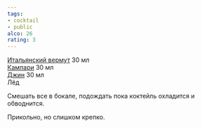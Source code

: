 ```yaml
---
tags:
- cocktail
- public
alco: 26
rating: 3
---
```


[Итальянский вермут](%D0%98%D1%82%D0%B0%D0%BB%D1%8C%D1%8F%D0%BD%D1%81%D0%BA%D0%B8%D0%B9%20%D0%B2%D0%B5%D1%80%D0%BC%D1%83%D1%82.md) 30 мл  
[Кампари](%D0%9A%D0%B0%D0%BC%D0%BF%D0%B0%D1%80%D0%B8.md) 30 мл  
[Джин](%D0%94%D0%B6%D0%B8%D0%BD.md) 30 мл  
Лёд

Смешать все в бокале, подождать пока коктейль охладится и обводнится.

Прикольно, но слишком крепко.
